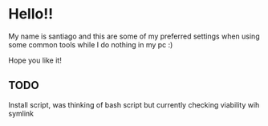 # Hello!!
My name is santiago and this are some of my preferred settings when using some common tools while I do nothing in my pc :)

Hope you like it!

## TODO
Install script, was thinking of bash script but currently checking viability wih symlink 
